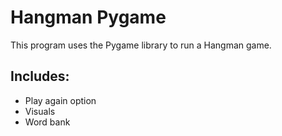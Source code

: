 # Hangman Pygame
This program uses the Pygame library to run a Hangman game.
## Includes:
- Play again option
- Visuals
- Word bank
